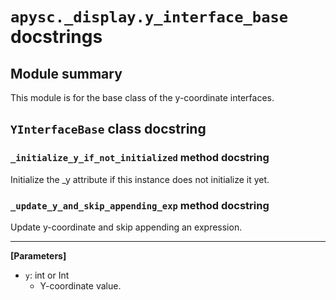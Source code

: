 # `apysc._display.y_interface_base` docstrings

## Module summary

This module is for the base class of the y-coordinate interfaces.

## `YInterfaceBase` class docstring

### `_initialize_y_if_not_initialized` method docstring

Initialize the _y attribute if this instance does not initialize it yet.

### `_update_y_and_skip_appending_exp` method docstring

Update y-coordinate and skip appending an expression.<hr>

**[Parameters]**

- `y`: int or Int
  - Y-coordinate value.